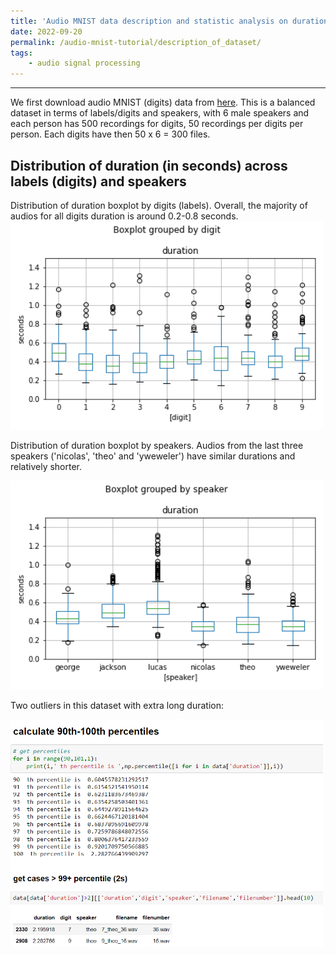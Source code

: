 ```yaml
---
title: 'Audio MNIST data description and statistic analysis on durations'
date: 2022-09-20
permalink: /audio-mnist-tutorial/description_of_dataset/
tags:
    - audio signal processing
---
```


---

<!--
Audio MNIST data description and statistic analysis on durations
---
-->
We first download audio MNIST (digits) data from [here](https://www.kaggle.com/datasets/alanchn31/free-spoken-digits).  This is a balanced dataset in terms of labels/digits and speakers, with 6 male speakers and each person has 500 recordings for digits, 50 recordings per digits per person. Each digits have then 50 x 6 = 300 files.


Distribution of duration (in seconds) across labels (digits) and speakers 
---


Distribution of duration boxplot by digits (labels). Overall, the majority of audios for all digits duration is around 0.2-0.8 seconds. 
<img src='/images/audio_mnist_posts/figures/duration_by_digit.png' width = '500'>


Distribution of duration boxplot by speakers. Audios from the last three speakers ('nicolas', 'theo' and 'yweweler') have similar durations and relatively shorter. 

<img src='/images/audio_mnist_posts/figures/duration_by_speaker.png' width = '500'>


Two outliers in this dataset with extra long duration:

<img src='/images/audio_mnist_posts/figures/get_outliers.PNG' width = '500'>